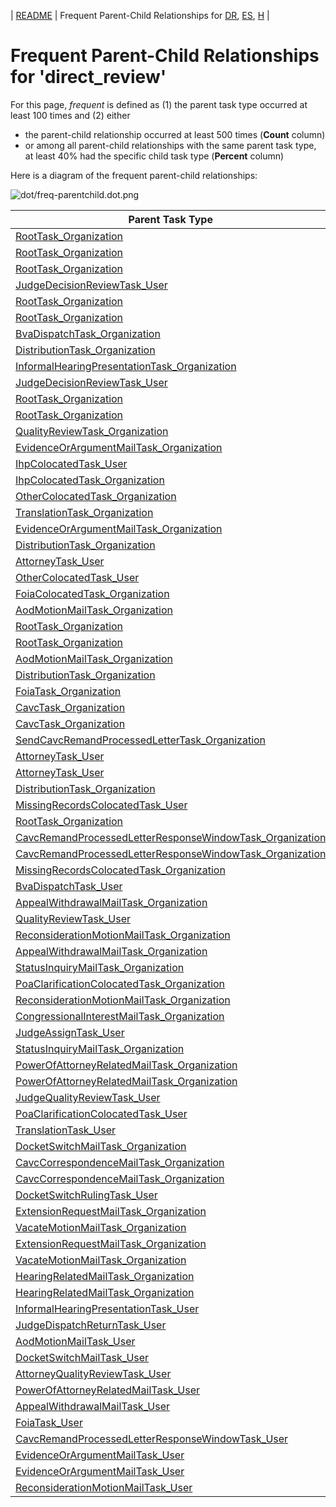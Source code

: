 <!-- DO NOT EDIT THIS FILE.  This file is autogenerated. -->
| [README](../README.md) | Frequent Parent-Child Relationships for [DR](../docs-DR/freq-parentchild.md), [ES](../docs-ES/freq-parentchild.md), [H](../docs-H/freq-parentchild.md) |

# Frequent Parent-Child Relationships for 'direct_review'

For this page, *frequent* is defined as (1) the parent task type occurred at least 100 times and (2) either
* the parent-child relationship occurred at least 500 times (**Count** column)
* or among all parent-child relationships with the same parent task type, at least 40% had the specific child task type (**Percent** column)

Here is a diagram of the frequent parent-child relationships:

![dot/freq-parentchild.dot.png](dot/freq-parentchild.dot.png)

| Parent Task Type | Child Task Type | Count | Percent |
| ---------------- | --------------- | ----- | ------- |
| [RootTask_Organization](RootTask_Organization.md) | [DistributionTask_Organization](DistributionTask_Organization.md) | 51977 | 28% |
| [RootTask_Organization](RootTask_Organization.md) | [TrackVeteranTask_Organization](TrackVeteranTask_Organization.md) | 41839 | 23% |
| [RootTask_Organization](RootTask_Organization.md) | [JudgeAssignTask_User](JudgeAssignTask_User.md) | 28607 | 16% |
| [JudgeDecisionReviewTask_User](JudgeDecisionReviewTask_User.md) | [AttorneyTask_User](AttorneyTask_User.md) | 27620 | 89% |
| [RootTask_Organization](RootTask_Organization.md) | [JudgeDecisionReviewTask_User](JudgeDecisionReviewTask_User.md) | 27594 | 15% |
| [RootTask_Organization](RootTask_Organization.md) | [BvaDispatchTask_Organization](BvaDispatchTask_Organization.md) | 26423 | 14% |
| [BvaDispatchTask_Organization](BvaDispatchTask_Organization.md) | [BvaDispatchTask_User](BvaDispatchTask_User.md) | 26423 | 100% |
| [DistributionTask_Organization](DistributionTask_Organization.md) | [InformalHearingPresentationTask_Organization](InformalHearingPresentationTask_Organization.md) | 20058 | 87% |
| [InformalHearingPresentationTask_Organization](InformalHearingPresentationTask_Organization.md) | [InformalHearingPresentationTask_User](InformalHearingPresentationTask_User.md) | 10689 | 100% |
| [JudgeDecisionReviewTask_User](JudgeDecisionReviewTask_User.md) | [AttorneyRewriteTask_User](AttorneyRewriteTask_User.md) | 3242 | 10% |
| [RootTask_Organization](RootTask_Organization.md) | [EvidenceOrArgumentMailTask_Organization](EvidenceOrArgumentMailTask_Organization.md) | 2381 | 1% |
| [RootTask_Organization](RootTask_Organization.md) | [QualityReviewTask_Organization](QualityReviewTask_Organization.md) | 2036 | 1% |
| [QualityReviewTask_Organization](QualityReviewTask_Organization.md) | [QualityReviewTask_User](QualityReviewTask_User.md) | 2021 | 100% |
| [EvidenceOrArgumentMailTask_Organization](EvidenceOrArgumentMailTask_Organization.md) | [EvidenceOrArgumentMailTask_User](EvidenceOrArgumentMailTask_User.md) | 1498 | 60% |
| [IhpColocatedTask_User](IhpColocatedTask_User.md) | [TimedHoldTask_User](TimedHoldTask_User.md) | 1413 | 100% |
| [IhpColocatedTask_Organization](IhpColocatedTask_Organization.md) | [IhpColocatedTask_User](IhpColocatedTask_User.md) | 1315 | 100% |
| [OtherColocatedTask_Organization](OtherColocatedTask_Organization.md) | [OtherColocatedTask_User](OtherColocatedTask_User.md) | 1083 | 100% |
| [TranslationTask_Organization](TranslationTask_Organization.md) | [TranslationTask_User](TranslationTask_User.md) | 1022 | 100% |
| [EvidenceOrArgumentMailTask_Organization](EvidenceOrArgumentMailTask_Organization.md) | [EvidenceOrArgumentMailTask_Organization](EvidenceOrArgumentMailTask_Organization.md) | 1013 | 40% |
| [DistributionTask_Organization](DistributionTask_Organization.md) | [TranslationTask_Organization](TranslationTask_Organization.md) | 964 | 4% |
| [AttorneyTask_User](AttorneyTask_User.md) | [IhpColocatedTask_Organization](IhpColocatedTask_Organization.md) | 903 | 29% |
| [OtherColocatedTask_User](OtherColocatedTask_User.md) | [TimedHoldTask_User](TimedHoldTask_User.md) | 848 | 99% |
| [FoiaColocatedTask_Organization](FoiaColocatedTask_Organization.md) | [FoiaTask_Organization](FoiaTask_Organization.md) | 832 | 100% |
| [AodMotionMailTask_Organization](AodMotionMailTask_Organization.md) | [AodMotionMailTask_Organization](AodMotionMailTask_Organization.md) | 798 | 51% |
| [RootTask_Organization](RootTask_Organization.md) | [VeteranRecordRequest_Organization](VeteranRecordRequest_Organization.md) | 782 | 0% |
| [RootTask_Organization](RootTask_Organization.md) | [AodMotionMailTask_Organization](AodMotionMailTask_Organization.md) | 771 | 0% |
| [AodMotionMailTask_Organization](AodMotionMailTask_Organization.md) | [AodMotionMailTask_User](AodMotionMailTask_User.md) | 771 | 49% |
| [DistributionTask_Organization](DistributionTask_Organization.md) | [CavcTask_Organization](CavcTask_Organization.md) | 768 | 3% |
| [FoiaTask_Organization](FoiaTask_Organization.md) | [FoiaTask_User](FoiaTask_User.md) | 745 | 100% |
| [CavcTask_Organization](CavcTask_Organization.md) | [SendCavcRemandProcessedLetterTask_Organization](SendCavcRemandProcessedLetterTask_Organization.md) | 740 | 48% |
| [CavcTask_Organization](CavcTask_Organization.md) | [CavcRemandProcessedLetterResponseWindowTask_Organization](CavcRemandProcessedLetterResponseWindowTask_Organization.md) | 740 | 48% |
| [SendCavcRemandProcessedLetterTask_Organization](SendCavcRemandProcessedLetterTask_Organization.md) | [SendCavcRemandProcessedLetterTask_User](SendCavcRemandProcessedLetterTask_User.md) | 707 | 100% |
| [AttorneyTask_User](AttorneyTask_User.md) | [OtherColocatedTask_Organization](OtherColocatedTask_Organization.md) | 699 | 22% |
| [AttorneyTask_User](AttorneyTask_User.md) | [FoiaColocatedTask_Organization](FoiaColocatedTask_Organization.md) | 652 | 21% |
| [DistributionTask_Organization](DistributionTask_Organization.md) | [SpecialCaseMovementTask_User](SpecialCaseMovementTask_User.md) | 637 | 3% |
| [MissingRecordsColocatedTask_User](MissingRecordsColocatedTask_User.md) | [TimedHoldTask_User](TimedHoldTask_User.md) | 544 | 100% |
| [RootTask_Organization](RootTask_Organization.md) | [InformalHearingPresentationTask_Organization](InformalHearingPresentationTask_Organization.md) | 525 | 0% |
| [CavcRemandProcessedLetterResponseWindowTask_Organization](CavcRemandProcessedLetterResponseWindowTask_Organization.md) | [CavcRemandProcessedLetterResponseWindowTask_User](CavcRemandProcessedLetterResponseWindowTask_User.md) | 509 | 50% |
| [CavcRemandProcessedLetterResponseWindowTask_Organization](CavcRemandProcessedLetterResponseWindowTask_Organization.md) | [TimedHoldTask_Organization](TimedHoldTask_Organization.md) | 502 | 50% |
| [MissingRecordsColocatedTask_Organization](MissingRecordsColocatedTask_Organization.md) | [MissingRecordsColocatedTask_User](MissingRecordsColocatedTask_User.md) | 445 | 100% |
| [BvaDispatchTask_User](BvaDispatchTask_User.md) | [JudgeDispatchReturnTask_User](JudgeDispatchReturnTask_User.md) | 408 | 100% |
| [AppealWithdrawalMailTask_Organization](AppealWithdrawalMailTask_Organization.md) | [AppealWithdrawalMailTask_Organization](AppealWithdrawalMailTask_Organization.md) | 305 | 58% |
| [QualityReviewTask_User](QualityReviewTask_User.md) | [JudgeQualityReviewTask_User](JudgeQualityReviewTask_User.md) | 253 | 100% |
| [ReconsiderationMotionMailTask_Organization](ReconsiderationMotionMailTask_Organization.md) | [ReconsiderationMotionMailTask_Organization](ReconsiderationMotionMailTask_Organization.md) | 225 | 52% |
| [AppealWithdrawalMailTask_Organization](AppealWithdrawalMailTask_Organization.md) | [AppealWithdrawalMailTask_User](AppealWithdrawalMailTask_User.md) | 221 | 42% |
| [StatusInquiryMailTask_Organization](StatusInquiryMailTask_Organization.md) | [StatusInquiryMailTask_Organization](StatusInquiryMailTask_Organization.md) | 212 | 56% |
| [PoaClarificationColocatedTask_Organization](PoaClarificationColocatedTask_Organization.md) | [PoaClarificationColocatedTask_User](PoaClarificationColocatedTask_User.md) | 212 | 100% |
| [ReconsiderationMotionMailTask_Organization](ReconsiderationMotionMailTask_Organization.md) | [ReconsiderationMotionMailTask_User](ReconsiderationMotionMailTask_User.md) | 208 | 48% |
| [CongressionalInterestMailTask_Organization](CongressionalInterestMailTask_Organization.md) | [CongressionalInterestMailTask_Organization](CongressionalInterestMailTask_Organization.md) | 205 | 92% |
| [JudgeAssignTask_User](JudgeAssignTask_User.md) | [TimedHoldTask_User](TimedHoldTask_User.md) | 187 | 44% |
| [StatusInquiryMailTask_Organization](StatusInquiryMailTask_Organization.md) | [StatusInquiryMailTask_User](StatusInquiryMailTask_User.md) | 168 | 44% |
| [PowerOfAttorneyRelatedMailTask_Organization](PowerOfAttorneyRelatedMailTask_Organization.md) | [PowerOfAttorneyRelatedMailTask_Organization](PowerOfAttorneyRelatedMailTask_Organization.md) | 164 | 50% |
| [PowerOfAttorneyRelatedMailTask_Organization](PowerOfAttorneyRelatedMailTask_Organization.md) | [PowerOfAttorneyRelatedMailTask_User](PowerOfAttorneyRelatedMailTask_User.md) | 164 | 50% |
| [JudgeQualityReviewTask_User](JudgeQualityReviewTask_User.md) | [AttorneyQualityReviewTask_User](AttorneyQualityReviewTask_User.md) | 151 | 80% |
| [PoaClarificationColocatedTask_User](PoaClarificationColocatedTask_User.md) | [TimedHoldTask_User](TimedHoldTask_User.md) | 132 | 100% |
| [TranslationTask_User](TranslationTask_User.md) | [TimedHoldTask_User](TimedHoldTask_User.md) | 125 | 100% |
| [DocketSwitchMailTask_Organization](DocketSwitchMailTask_Organization.md) | [DocketSwitchMailTask_User](DocketSwitchMailTask_User.md) | 110 | 100% |
| [CavcCorrespondenceMailTask_Organization](CavcCorrespondenceMailTask_Organization.md) | [CavcCorrespondenceMailTask_Organization](CavcCorrespondenceMailTask_Organization.md) | 98 | 50% |
| [CavcCorrespondenceMailTask_Organization](CavcCorrespondenceMailTask_Organization.md) | [CavcCorrespondenceMailTask_User](CavcCorrespondenceMailTask_User.md) | 98 | 50% |
| [DocketSwitchRulingTask_User](DocketSwitchRulingTask_User.md) | [DocketSwitchGrantedTask_Organization](DocketSwitchGrantedTask_Organization.md) | 95 | 92% |
| [ExtensionRequestMailTask_Organization](ExtensionRequestMailTask_Organization.md) | [ExtensionRequestMailTask_Organization](ExtensionRequestMailTask_Organization.md) | 66 | 50% |
| [VacateMotionMailTask_Organization](VacateMotionMailTask_Organization.md) | [VacateMotionMailTask_Organization](VacateMotionMailTask_Organization.md) | 66 | 50% |
| [ExtensionRequestMailTask_Organization](ExtensionRequestMailTask_Organization.md) | [ExtensionRequestMailTask_User](ExtensionRequestMailTask_User.md) | 65 | 50% |
| [VacateMotionMailTask_Organization](VacateMotionMailTask_Organization.md) | [VacateMotionMailTask_User](VacateMotionMailTask_User.md) | 65 | 50% |
| [HearingRelatedMailTask_Organization](HearingRelatedMailTask_Organization.md) | [HearingRelatedMailTask_Organization](HearingRelatedMailTask_Organization.md) | 59 | 50% |
| [HearingRelatedMailTask_Organization](HearingRelatedMailTask_Organization.md) | [HearingRelatedMailTask_User](HearingRelatedMailTask_User.md) | 59 | 50% |
| [InformalHearingPresentationTask_User](InformalHearingPresentationTask_User.md) | [TimedHoldTask_User](TimedHoldTask_User.md) | 39 | 100% |
| [JudgeDispatchReturnTask_User](JudgeDispatchReturnTask_User.md) | [AttorneyDispatchReturnTask_User](AttorneyDispatchReturnTask_User.md) | 36 | 75% |
| [AodMotionMailTask_User](AodMotionMailTask_User.md) | [AodMotionMailTask_Organization](AodMotionMailTask_Organization.md) | 16 | 67% |
| [DocketSwitchMailTask_User](DocketSwitchMailTask_User.md) | [TimedHoldTask_User](TimedHoldTask_User.md) | 14 | 100% |
| [AttorneyQualityReviewTask_User](AttorneyQualityReviewTask_User.md) | [OtherColocatedTask_Organization](OtherColocatedTask_Organization.md) | 14 | 41% |
| [PowerOfAttorneyRelatedMailTask_User](PowerOfAttorneyRelatedMailTask_User.md) | [TimedHoldTask_User](TimedHoldTask_User.md) | 13 | 93% |
| [AppealWithdrawalMailTask_User](AppealWithdrawalMailTask_User.md) | [TimedHoldTask_User](TimedHoldTask_User.md) | 9 | 90% |
| [FoiaTask_User](FoiaTask_User.md) | [TimedHoldTask_User](TimedHoldTask_User.md) | 5 | 100% |
| [CavcRemandProcessedLetterResponseWindowTask_User](CavcRemandProcessedLetterResponseWindowTask_User.md) | [TimedHoldTask_User](TimedHoldTask_User.md) | 5 | 71% |
| [EvidenceOrArgumentMailTask_User](EvidenceOrArgumentMailTask_User.md) | [TimedHoldTask_User](TimedHoldTask_User.md) | 2 | 50% |
| [EvidenceOrArgumentMailTask_User](EvidenceOrArgumentMailTask_User.md) | [EvidenceOrArgumentMailTask_Organization](EvidenceOrArgumentMailTask_Organization.md) | 2 | 50% |
| [ReconsiderationMotionMailTask_User](ReconsiderationMotionMailTask_User.md) | [TimedHoldTask_User](TimedHoldTask_User.md) | 1 | 100% |
